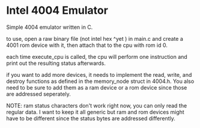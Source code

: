 # Intel 4004 Emulator

Simple 4004 emulator written in C.

to use, open a raw binary file (not intel hex ^yet ) in main.c and create a 4001 rom device with it,
then attach that to the cpu with rom id 0.

each time execute_cpu is called, the cpu will perform one instruction and print out the resulting status
afterwards.


if you want to add more devices, it needs to implement the read, write, and destroy functions as defined
in the memory_node struct in 4004.h. You also need to be sure to add them as a ram device or a rom device
since those are addressed seperately. 

NOTE: ram status characters don't work right now, you can only read the regular data. I want to keep it all
generic but ram and rom devices might have to be different since the status bytes are addressed differently.

